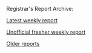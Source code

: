Registrar's Report Archive:

[Latest weekly report](weekly/2019-05-04.txt)

[Unofficial fresher weekly report](weekly/fresh.txt)

[Older reports](Reports)
